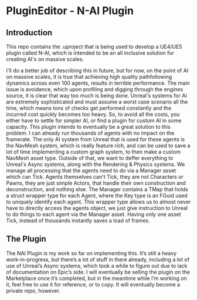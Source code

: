 # PluginEditor - N-AI Plugin

## Introduction
This repo contains the .uproject that is being used
to develop a UE4/UE5 plugin called N-AI, which is 
intended to be an all inclusive solution for creating
AI's on massive scales.

I'll do a better job of describing this in future, but
for now, on the point of AI on massive scales, it is 
true that achieving high quality pathfollowing 
dynamics across even 100 agents, results in terrible
performance. The main issue is avoidance, which upon
profiling and digging through the engines source,
it is clear that way too much is being done. Unreal's
systems for AI are extremely sophisticated and must
assume a worst case scenario all the time, which
means tons of checks get performed constantly and
the incurred cost quickly becomes too heavy. So, 
to avoid all the costs, you either have
to settle for simpler AI, or find a plugin for custom
AI in some capacity. This plugin intends to eventually
be a great solution to this problem. I can already
run thousands of agents with no impact on the 
framerate. The only AI system from Unreal that is used
for these agents is the NavMesh system, which is
really feature rich, and can be used to save a lot 
of time implementing a custom graph system, to then
make a custom NavMesh asset type. Outside of that,
we want to deffer everything to Unreal's Async 
systems, along with the Rendering & Physics systems.
We manage all processing that the agents need to do
via a Manager asset which can Tick. Agents themselves
can't Tick, they are not Characters or Pawns, they
are just simple Actors, that  handle their own
construction and deconstruction, and nothing else.
The Manager contains a TMap
that holds a struct wrapper type for each Agent,
where the Key type is an FGuid used to uniquely 
identify each agent. This wrapper
type allows us to almost never have to directly access
the agents object, we just give instruction to Unreal
to do things to each agent via the Manager asset.
Having only one asset Tick, instead of
thousands instantly saves a load of frames.

## The Plugin

The NAI Plugin is my work so far on implementing this. It’s still a heavy 
work-in-progress, but there’s a lot of stuff in 
there already, including a lot of use of Unreal’s 
Async systems, which took a while to figure out 
due to lack of documentation on Epic’s side. I 
will eventually be selling the plugin on the 
Marketplace once it’s completed, but in the 
meantime while I’m working on it, feel free 
to use it for reference, or to copy. It will
eventually become a private repo, however.
